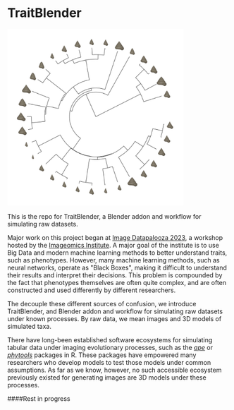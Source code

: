 # TraitBlender

<img src="imgs/snailtree.jpeg" width="400" height="400">

<p>
  This is the repo for TraitBlender, a Blender addon and workflow for simulating raw datasets. 
</p>

<p>
  Major work on this project began at <a href="https://github.com/Imageomics/Image-Datapalooza-2023/">Image Datapalooza 2023</a>, a workshop hosted by the 
  <a href="https://imageomics.osu.edu/">Imageomics Institute</a>. A major goal of the institute is to use Big Data and modern machine learning methods to better
  understand traits, such as phenotypes. However, many machine learning methods, such as neural networks, operate as "Black Boxes", making it difficult to understand 
  their results and interpret their decisions. This problem is compounded by the fact that phenotypes themselves are often quite complex, and are often constructed and used
  differently by different researchers.
</p>
<p>
  The decouple these different sources of confusion, we introduce TraitBlender, and Blender addon and workflow for simulating raw datasets under known processes. By raw 
  data, we mean images and 3D models of simulated taxa. 
</p>
<p>
  There have long-been established software ecosystems for simulating tabular data under imaging evolutionary processes, such as the <a href="https://cran.r-project.org/web/packages/ape/index.html"><i>ape</i></a> or <a href="https://cran.r-project.org/web/packages/phytools/index.html"><i>phytools</i></a> packages in R. These
  packages have empowered many researchers who develop models to test those models under common assumptions. As far as we know, however, no such accessible 
  ecosystem previously existed for generating images are 3D models under these processes.
</p>

####Rest in progress

